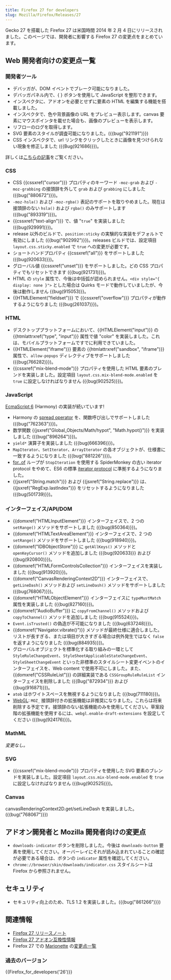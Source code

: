 ```yaml
---
title: Firefox 27 for developers
slug: Mozilla/Firefox/Releases/27
---
```

Gecko 27 を搭載した Firefox 27 は米国時間 2014 年 2 月 4 日にリリースされました。このページでは、開発者に影響する Firefox 27 の変更点をまとめています。

## Web 開発者向けの変更点一覧

### 開発者ツール

- デバッガが、DOM イベントでブレーク可能になりました。
- デバッガパネル内で、{ } ボタンを使用して JavaScript を整形できます。
- インスペクタに、アドオンを必要とせずに要素の HTML を編集する機能を搭載しました。
- インスペクタで、色や背景画像の URL をプレビュー表示します。canvas 要素にマウスポインタを載せた場合も、画像のプレビューを表示します。
- リフローのログを取得します。
- SVG 要素のスタイルが調査可能になりました。({{bug("921191")}})
- CSS インスペクタで、url リンクをクリックしたときに画像を見つけられない現象を修正しました ({{Bug(921686)}})。

詳しくは[こちらの記事](https://hacks.mozilla.org/2013/11/firefox-developer-tools-episode-27-edit-as-html-codemirror-more/)をご覧ください。

### CSS

- CSS {{cssxref("cursor")}} プロパティのキーワード `-moz-grab` および `-moz-grabbing` の接頭辞を外して `grab` および `grabbing` にしました ({{bug("880672")}})。
- `-moz-hsla()` および `-moz-rgba()` 表記のサポートを取りやめました。現在は接頭辞のない `hsla()` および `rgba()` のみサポートします ({{bug("893319")}})。
- {{cssxref("text-align")}} で、値 "`true`" を実装しました ({{bug(929991)}})。
- release 以外のビルドで、`position:sticky` の実験的な実装をデフォルトで有効にしました ({{bug("902992")}})。releases ビルドでは、設定項目 `layout.css.sticky.enabled` で `true` への変更が必要です。
- ショートハンドプロパティ {{cssxref("all")}} をサポートしました ({{bug(920633)}})。
- グローバル値 {{cssxref("unset")}} をサポートしました。どの CSS プロパティでもリセットできます ({{bug(921731)}})。
- HTML の `style` 属性で、今後は中括弧が認められません。`<div style="{ display: none }">` とした場合は Quirks モードで動作していましたが、今後は動作しません {{bug(915053)}}。
- {{HTMLElement("fieldset")}} で {{cssxref("overflow")}} プロパティが動作するようになりました ({{bug(261037)}})。

### HTML

- デスクトッププラットフォームにおいて、{{HTMLElement("input")}} の {{htmlattrxref("type", "input")}} 属性で値 "color" を実装しました。これは、モバイルプラットフォームですでに利用できていました。
- {{HTMLElement("iframe")}} 要素の {{htmlattrxref("sandbox", "iframe")}} 属性で、`allow-popups` ディレクティブをサポートしました ({{bug(766282)}})。
- {{cssxref("mix-blend-mode")}} プロパティを使用した HTML 要素のブレンドを実装しました。設定項目 `layout.css.mix-blend-mode.enabled` を `true` に設定しなければなりません ({{bug(902525)}})。

### JavaScript

[EcmaScript 6](/ja/docs/Web/JavaScript/ECMAScript_6_support_in_Mozilla "Web/JavaScript/ECMAScript_6_support_in_Mozilla") (Harmony) の実装が続いています!

- Harmony の [spread operator](http://wiki.ecmascript.org/doku.php?id=harmony:spread) を、関数呼び出しでサポートしました ({{bug("762363")}})。
- 数学関数 {{jsxref("Global_Objects/Math/hypot", "Math.hypot()")}} を実装しました ({{bug("896264")}})。
- `yield*` 演算子を実装しました ({{bug(666396)}})。
- `MapIterator`、`SetIterator`、`ArrayIterator` の各オブジェクトが、仕様書に一致するようになりました ({{bug("881226")}})。
- [for..of](/ja/docs/Web/JavaScript/Reference/Statements/for...of) ループが `StopIteration` を使用する SpiderMonkey の古い iterator protocol をやめて、ES6 の標準 [iterator protocol](/ja/docs/Web/JavaScript/Guide/The_Iterator_protocol) に準拠するようになりました。
- {{jsxref("String.match")}} および {{jsxref("String.replace")}} は、{{jsxref("RegExp.lastIndex")}} をリセットするようになりました ({{bug(501739)}})。

### インターフェイス/API/DOM

- {{domxref("HTMLInputElement")}} インターフェイスで、2 つの `setRange()` メソッドをサポートしました ({{bug(850364)}})。
- {{domxref("HTMLTextAreaElement")}} インターフェイスで、2 つの `setRange()` メソッドをサポートしました ({{bug(918940)}})。
- {{domxref("IDBObjectStore")}} に `getAllKeys()` メソッドと `openKeyCursor()` メソッドを追加しました ({{bug(920633)}} および {{bug(920800)}})。
- {{domxref("HTMLFormControlsCollection")}} インターフェイスを実装しました ({{bug(913920)}})。
- {{domxref("CanvasRenderingContext2D")}} インターフェイスで、`getLineDash()` メソッドおよび `setLineDash()` メソッドをサポートしました ({{bug(768067)}})。
- {{domxref("HTMLObjectElement")}} インターフェイスに `typeMustMatch` 属性を実装しました ({{bug(827160)}})。
- {{domxref("AudioBuffer")}} に `copyFromChannel()` メソッドおよび `copyToChannel()` メソッドを追加しました ({{bug(915524)}})。
- `Event.isTrusted()` の偽造が不可能になりました ({{bug(637248)}})。
- {{domxref("Navigator.vibrate()")}} メソッドが最終仕様に適合しました。リストが長すぎる、または項目が大きすぎる場合は例外発生ではなく `false` を返すようになりました ({{bug(884935)}})。
- グローバルオブジェクトを標準化する取り組みの一環として `StyleRuleChangeEvent`、`StyleSheetApplicableStateChangeEvent`、`StyleSheetChangeEvent` といった非標準のスタイルシート変更イベントのインターフェイスを、Web content で使用不可にしました。また、{{domxref("CSSRuleList")}} の詳細実装である `CSSGroupRuleRuleList` インターフェイスを削除しました ({{Bug("872934")}} および {{bug(916871)}})。
- `atob` はホワイトスペースを無視するようになりました ({{bug(711180)}})。
- [WebGL](/ja/docs/Web/WebGL): `MOZ_` 接頭辞付きの拡張機能は非推奨になりました。これらは将来削除する予定です。接頭辞のない拡張機能のみを使用してください。草案段階の拡張機能を使用するには、`webgl.enable-draft-extensions` を設定してください ({{bug(924176)}})。

### MathML

_変更なし。_

### SVG

- {{cssxref("mix-blend-mode")}} プロパティを使用した SVG 要素のブレンドを実装しました。設定項目 `layout.css.mix-blend-mode.enabled` を `true` に設定しなければなりません ({{bug(902525)}})。

### Canvas

canvasRenderingContext2D.get/setLineDash を実装しました。({{bug("768067")}})

## アドオン開発者と Mozilla 開発者向けの変更点

- `downloads-indicator` ボタンを削除しました。今後は `downloads-button` 要素を使用してください。オーバーレイにそれが読み込まれていることの確認が必要である場合は、ボタンの `indicator` 属性を確認してください。
- `chrome://browser/skin/downloads/indicator.css` スタイルシートは Firefox から参照されません。

## セキュリティ

- セキュリティ向上のため、TLS 1.2 を実装しました。({{bug("861266")}})

## 関連情報

- [Firefox 27 リリースノート](http://www.mozilla.jp/firefox/27.0/releasenotes/)
- [Firefox 27 アドオン互換性情報](https://dev.mozilla.jp/2014/01/firefox-27-addon-compatibility/)
- Firefox 27 での [Marionette](/ja/docs/Mozilla/QA/Marionette) の[変更点一覧](https://bugzilla.mozilla.org/buglist.cgi?resolution=FIXED&component=Marionette&product=Testing&target_milestone=mozilla27)

### 過去のバージョン

{{Firefox_for_developers('26')}}
